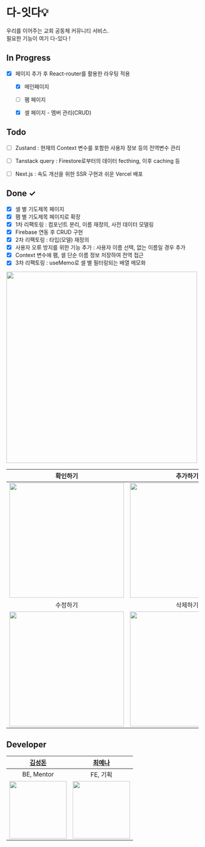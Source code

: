 # 다-잇다💡

우리를 이어주는 교회 공동체 커뮤니티 서비스. <br/>
필요한 기능이 여기 다-있다 !

## In Progress

- [x] 페이지 추가 후 React-router를 활용한 라우팅 적용

  - [x] 메인페이지
  - [ ] 팸 페이지
  - [x] 셀 페이지 - 멤버 관리(CRUD)
     

## Todo

- [ ] Zustand : 현재의 Context 변수를 포함한 사용자 정보 등의 전역변수 관리
- [ ] Tanstack query : Firestore로부터의 데이터 fecthing, 이후 caching 등
- [ ] Next.js : 속도 개선을 위한 SSR 구현과 쉬운 Vercel 배포


## Done ✓

- [x] 셀 별 기도제목 페이지
- [x] 팸 별 기도제목 페이지로 확장
- [x] 1차 리팩토링 : 컴포넌트 분리, 이름 재정의, 사전 데이터 모델링
- [x] Firebase 연동 후 CRUD 구현
- [x] 2차 리팩토링 : 타입(모델) 재정의
- [x] 사용자 오류 방지를 위한 기능 추가 : 사용자 이름 선택, 없는 이름일 경우 추가
- [x] Context 변수에 팸, 셀 단순 이름 정보 저장하여 전역 접근
- [x] 3차 리팩토링 : useMemo로 셀 별 필터링되는 배열 메모화
<img src="https://github.com/user-attachments/assets/7a70615b-5701-414a-9712-26f14d9ecbe2" width="500">



| 확인하기 | 추가하기 | 추가하기(없는 사용자일경우) |
|:--------:|:--------:|:---------------------------:|
| <img src="https://github.com/user-attachments/assets/91b2a9aa-744b-4f4b-9804-71dc2375fd10" width="300"> |   <img src="https://github.com/user-attachments/assets/dbb96e28-3cd2-486a-b058-f0fa12bc9615" width="300">|<img src="https://github.com/user-attachments/assets/d2c7de18-ceb6-4e31-8354-6d33d737fa71" width="300">|
| 수정하기 | 삭제하기 |           복사하기          |
|<img src="https://github.com/user-attachments/assets/642d6c97-5313-4938-aab5-f28844992ced" width="300">|<img src="https://github.com/user-attachments/assets/25dc66b7-8bbe-4dc6-b220-2931646aa516" width="300">|<img src="https://github.com/user-attachments/assets/75c89106-8141-40d5-ab0f-9ead9c5f1d20" width="300">|


## Developer
| [김성돈](https://github.com/sehandev) |  [최예나](https://github.com/YenaChoi00)|
| :-: | :-: |
| BE, Mentor | FE, 기획 |
|<img src="https://avatars.githubusercontent.com/u/43680595?v=4" style="width:150px; height:150px;">|<img src="https://avatars.githubusercontent.com/u/71956482?v=4" style="width:150px; height:150px;">|
